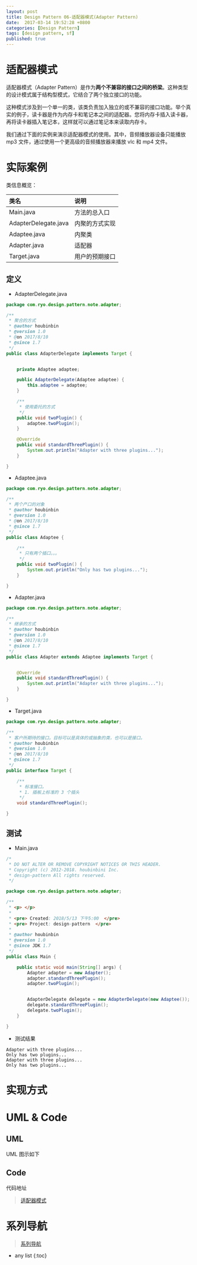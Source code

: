 ```yaml
---
layout: post
title: Design Pattern 06-适配器模式(Adapter Pattern)
date:  2017-03-14 19:52:28 +0800
categories: [Design Pattern]
tags: [design pattern, sf]
published: true
---
```


# 适配器模式

适配器模式（Adapter Pattern）是作为**两个不兼容的接口之间的桥梁**。这种类型的设计模式属于结构型模式，它结合了两个独立接口的功能。

这种模式涉及到一个单一的类，该类负责加入独立的或不兼容的接口功能。举个真实的例子，读卡器是作为内存卡和笔记本之间的适配器。您将内存卡插入读卡器，再将读卡器插入笔记本，这样就可以通过笔记本来读取内存卡。

我们通过下面的实例来演示适配器模式的使用。其中，音频播放器设备只能播放 mp3 文件，通过使用一个更高级的音频播放器来播放 vlc 和 mp4 文件。

# 实际案例

类信息概览：

| 类名 | 说明 |
|:----|:----|
| Main.java | 方法的总入口 |
| AdapterDelegate.java | 内聚的方式实现 |
| Adaptee.java | 内聚类 |
| Adapter.java | 适配器 |
| Target.java | 用户的预期接口 |

## 定义


- AdapterDelegate.java

```java
package com.ryo.design.pattern.note.adapter;

/**
 * 聚合的方式
 * @author houbinbin
 * @version 1.0
 * @on 2017/8/10
 * @since 1.7
 */
public class AdapterDelegate implements Target {


    private Adaptee adaptee;

    public AdapterDelegate(Adaptee adaptee) {
        this.adaptee = adaptee;
    }

    /**
     * 使用委托的方式
     */
    public void twoPlugin() {
        adaptee.twoPlugin();
    }

    @Override
    public void standardThreePlugin() {
        System.out.println("Adapter with three plugins...");
    }

}

```


- Adaptee.java

```java
package com.ryo.design.pattern.note.adapter;

/**
 * 两个产口的对象
 * @author houbinbin
 * @version 1.0
 * @on 2017/8/10
 * @since 1.7
 */
public class Adaptee {

    /**
     * 只有两个插口。。。
     */
    public void twoPlugin() {
        System.out.println("Only has two plugins...");
    }

}

```


- Adapter.java

```java
package com.ryo.design.pattern.note.adapter;

/**
 * 继承的方式
 * @author houbinbin
 * @version 1.0
 * @on 2017/8/10
 * @since 1.7
 */
public class Adapter extends Adaptee implements Target {


    @Override
    public void standardThreePlugin() {
        System.out.println("Adapter with three plugins...");
    }

}

```


- Target.java

```java
package com.ryo.design.pattern.note.adapter;

/**
 * 客户所期待的接口。目标可以是具体的或抽象的类，也可以是接口。
 * @author houbinbin
 * @version 1.0
 * @on 2017/8/10
 * @since 1.7
 */
public interface Target {

    /**
     * 标准接口。
     * 1. 插板上标准的 3 个插头
     */
    void standardThreePlugin();

}

```


## 测试

- Main.java

```java
/*
 * DO NOT ALTER OR REMOVE COPYRIGHT NOTICES OR THIS HEADER.
 * Copyright (c) 2012-2018. houbinbini Inc.
 * design-pattern All rights reserved.
 */

package com.ryo.design.pattern.note.adapter;

/**
 * <p> </p>
 *
 * <pre> Created: 2018/5/13 下午5:00  </pre>
 * <pre> Project: design-pattern  </pre>
 *
 * @author houbinbin
 * @version 1.0
 * @since JDK 1.7
 */
public class Main {

    public static void main(String[] args) {
        Adapter adapter = new Adapter();
        adapter.standardThreePlugin();
        adapter.twoPlugin();


        AdapterDelegate delegate = new AdapterDelegate(new Adaptee());
        delegate.standardThreePlugin();
        delegate.twoPlugin();
    }

}

```

- 测试结果

```
Adapter with three plugins...
Only has two plugins...
Adapter with three plugins...
Only has two plugins...
```

# 实现方式

# UML & Code

## UML

UML 图示如下

## Code

代码地址

> [适配器模式](https://github.com/houbb/design-pattern/tree/master/design-pattern-note/src/main/java/com/ryo/design/pattern/note/adapter)

# 系列导航

> [系列导航](https://blog.csdn.net/ryo1060732496/article/details/80214740)

* any list
{:toc}